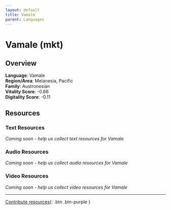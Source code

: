 ```yaml
---
layout: default
title: Vamale
parent: Languages
---
```


# Vamale (mkt)

## Overview

**Language**: Vamale  
**Region/Area**: Melanesia, Pacific  
**Family**: Austronesian  
**Vitality Score**: -0.66  
**Digitality Score**: -0.11  

## Resources

### Text Resources
*Coming soon - help us collect text resources for Vamale*

### Audio Resources
*Coming soon - help us collect audio resources for Vamale*

### Video Resources
*Coming soon - help us collect video resources for Vamale*

---

[Contribute resources](https://fairtrain.github.io/){: .btn .btn-purple }
